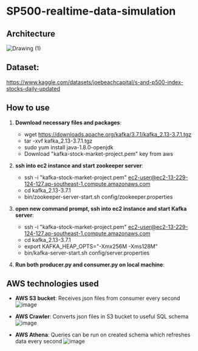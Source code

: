 # SP500-realtime-data-simulation

## Architecture
![Drawing (1)](https://github.com/MaTszChunJonathan/SP500-realtime-data-simulation/assets/66008170/23a6f158-1a1a-4b06-995f-b485896f4d7c)

## Dataset:
https://www.kaggle.com/datasets/joebeachcapital/s-and-p500-index-stocks-daily-updated

## How to use
1. **Download necessary files and packages**: 
   - wget https://downloads.apache.org/kafka/3.7.1/kafka_2.13-3.7.1.tgz
   - tar -xvf kafka_2.13-3.7.1.tgz
   - sudo yum install java-1.8.0-openjdk
   - Download "kafka-stock-market-project.pem" key from aws
   
2. **ssh into ec2 instance and start zookeeper server**: 
   - ssh -i "kafka-stock-market-project.pem" ec2-user@ec2-13-229-124-127.ap-southeast-1.compute.amazonaws.com
   - cd kafka_2.13-3.7.1
   - bin/zookeeper-server-start.sh config/zookeeper.properties
  
3. **open new command prompt, ssh into ec2 instance and start Kafka server**: 
   - ssh -i "kafka-stock-market-project.pem" ec2-user@ec2-13-229-124-127.ap-southeast-1.compute.amazonaws.com
   - cd kafka_2.13-3.7.1
   - export KAFKA_HEAP_OPTS="-Xmx256M -Xms128M"
   - bin/kafka-server-start.sh config/server.properties
     
4. **Run both producer.py and consumer.py on local machine**:

## AWS technologies used
- **AWS S3 bucket**: Receives json files from consumer every second
![image](https://github.com/MaTszChunJonathan/SP500-realtime-data-simulation/assets/66008170/53b6448e-6c84-4322-990a-303cae904bc6)

- **AWS Crawler**: Converts json files in S3 bucket to useful SQL schema
![image](https://github.com/MaTszChunJonathan/SP500-realtime-data-simulation/assets/66008170/7ebee744-9164-4370-a5d7-b547f67f21b1)

- **AWS Athena**: Queries can be run on created schema which refreshes data every second
![image](https://github.com/MaTszChunJonathan/SP500-realtime-data-simulation/assets/66008170/d7f341b8-74f9-4084-9d4b-4469f8186c4f)




